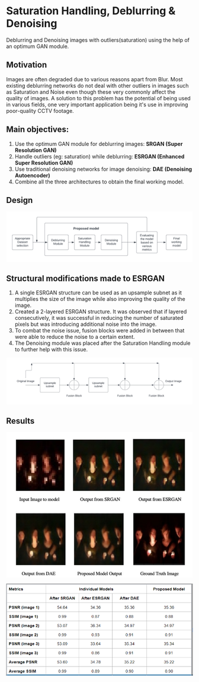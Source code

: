 # Saturation Handling, Deblurring & Denoising
Deblurring and Denoising images with outliers(saturation) using the help of an optimum GAN module.

## Motivation
Images are often degraded due to various reasons apart from Blur. Most existing deblurring networks do not deal with other outliers in images such as Saturation and Noise even though these very commonly affect the quality of images. A solution to this problem has the potential of being used in various fields, one very important application being it's use in improving poor-quality CCTV footage.

## Main objectives:
1. Use the optimum GAN module for deblurring images: **SRGAN (Super Resolution GAN)**
2. Handle outliers (eg: saturation) while deblurring: **ESRGAN (Enhanced Super Resolution GAN)**
3. Use traditional denoising networks for image denoising: **DAE (Denoising Autoencoder)**
4. Combine all the three architectures to obtain the final working model.

## Design
![](./design.png)

## Structural modifications made to ESRGAN
1. A single ESRGAN structure can be used as an upsample subnet as it multiplies the size of the image while also improving the quality of the image.
2. Created a 2-layered ESRGAN structure. It was observed that if layered consecutively, it was successful in reducing the number of saturated pixels but was introducing additional noise into the image.
3. To combat the noise issue, fusion blocks were added in between that were able to reduce the noise to a certain extent.
4. The Denoising module was placed after the Saturation Handling module to further help with this issue.

![](./ESRGAN_modification.png)

## Results
![Comparision of output image after each stage of the network](./image_comparison.png)

![Comparision of PSNR and SSIM after each stage of the network](./metrics_comparison.png)
